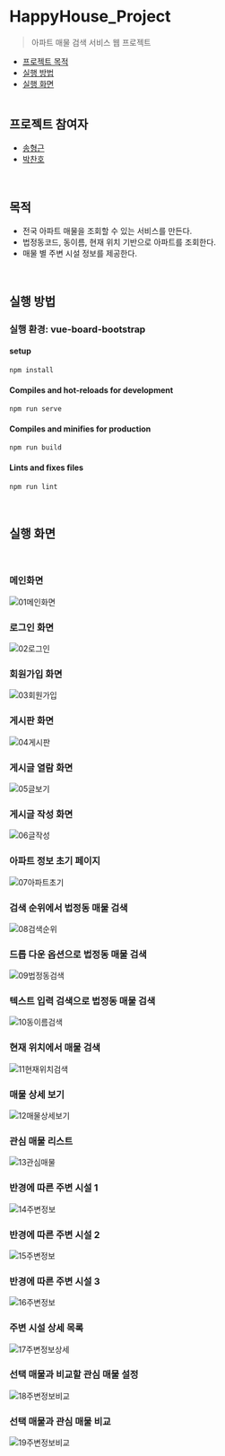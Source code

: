 # HappyHouse_Project
> 아파트 매물 검색 서비스 웹 프로젝트

- [프로젝트 목적](#목적)
- [실행 방법](#실행-방법)
- [실행 화면](#실행-화면)  
  <br>

## 프로젝트 참여자

  - [송형근](https://github.com/lukeydokey)
  - [박찬호](https://github.com/taurus429)
    

<br>

## 목적
- 전국 아파트 매물을 조회할 수 있는 서비스를 만든다.
- 법정동코드, 동이름, 현재 위치 기반으로 아파트를 조회한다.
- 매물 별 주변 시설 정보를 제공한다.

<br>

## 실행 방법
### 실행 환경: vue-board-bootstrap

#### setup
```
npm install
```

#### Compiles and hot-reloads for development
```
npm run serve
```

#### Compiles and minifies for production
```
npm run build
```

#### Lints and fixes files
```
npm run lint
```
<br>

## 실행 화면
<br>

### 메인화면

![01메인화면](https://user-images.githubusercontent.com/77423712/170437652-ec7dfb3a-f763-4743-94d9-d26a5e530aba.png)

### 로그인 화면
![02로그인](https://user-images.githubusercontent.com/77423712/170437681-67ea4627-7420-47a8-bcb2-c565a72700e5.png)
### 회원가입 화면
![03회원가입](https://user-images.githubusercontent.com/77423712/170437712-1c5f33be-8846-4dd6-9ae8-f2673ab66ec2.png)
### 게시판 화면
![04게시판](https://user-images.githubusercontent.com/77423712/170437732-8ef526bd-3baf-4bd3-85c4-ca23cda90dc3.png)
### 게시글 열람 화면
![05글보기](https://user-images.githubusercontent.com/77423712/170437757-07809728-9621-4a5d-b859-8f87e303500c.png)
### 게시글 작성 화면
![06글작성](https://user-images.githubusercontent.com/77423712/170437778-54009af4-2f69-4bdc-8cfa-06312d9064f6.png)
### 아파트 정보 초기 페이지
![07아파트초기](https://user-images.githubusercontent.com/77423712/170437798-725f5d73-bc5d-4830-843f-daac39db0752.png)
### 검색 순위에서 법정동 매물 검색
![08검색순위](https://user-images.githubusercontent.com/77423712/170437833-e42cc495-b030-4834-854d-81076e4c0f55.png)
### 드롭 다운 옵션으로 법정동 매물 검색
![09법정동검색](https://user-images.githubusercontent.com/77423712/170437855-74e9e97d-c24d-42db-b5ba-06844341040c.png)
### 텍스트 입력 검색으로 법정동 매물 검색
![10동이름검색](https://user-images.githubusercontent.com/77423712/170437871-2ade3bea-2deb-4193-845c-f0a28f509e86.png)
### 현재 위치에서 매물 검색
![11현재위치검색](https://user-images.githubusercontent.com/77423712/170437891-9c82be5c-8ef2-4164-8c43-2c161c5749a4.png)
### 매물 상세 보기
![12매물상세보기](https://user-images.githubusercontent.com/77423712/170437900-0b159914-6ecc-4994-bf48-650921c3d70c.png)
### 관심 매물 리스트
![13관심매물](https://user-images.githubusercontent.com/77423712/170437914-da198ccd-7b16-4aee-8f49-cad2e0189b91.png)
### 반경에 따른 주변 시설 1
![14주변정보](https://user-images.githubusercontent.com/77423712/170437927-ca370f69-b303-445f-b118-cdc3dd0586cc.png)
### 반경에 따른 주변 시설 2
![15주변정보](https://user-images.githubusercontent.com/77423712/170437944-29869571-c562-4a74-895d-960bd48f5e20.png)
### 반경에 따른 주변 시설 3
![16주변정보](https://user-images.githubusercontent.com/77423712/170437955-2df006a4-1aa6-4d26-a088-8928e682dc08.png)
### 주변 시설 상세 목록
![17주변정보상세](https://user-images.githubusercontent.com/77423712/170437967-5cfa281d-9978-4cde-b4d7-acce3768d841.png)
### 선택 매물과 비교할 관심 매물 설정
![18주변정보비교](https://user-images.githubusercontent.com/77423712/170437976-73bbdbb7-57e1-4699-8ae2-1aef26f2d790.png)
### 선택 매물과 관심 매물 비교
![19주변정보비교](https://user-images.githubusercontent.com/77423712/170438002-654c5b2a-8f5c-43ff-b5cb-f18575067484.png)
